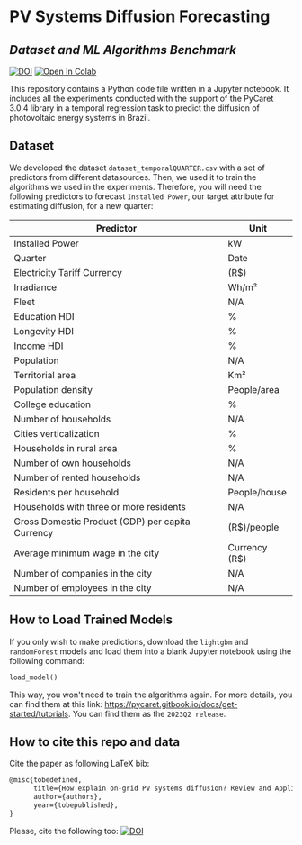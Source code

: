 # PV Systems Diffusion Forecasting
## _Dataset and ML Algorithms Benchmark_
[![DOI](https://zenodo.org/badge/677429901.svg)](https://zenodo.org/doi/10.5281/zenodo.10415226)
<a target="_blank" href="https://colab.research.google.com/github/gmlunardi/on-grid-pv-systems-difusion-forecasting/blob/main/Analysis_per_Quarter.ipynb">
  <img src="https://colab.research.google.com/assets/colab-badge.svg" alt="Open In Colab"/>
</a>


This repository contains a Python code file written in a Jupyter notebook. It includes all the experiments conducted with the support of the PyCaret 3.0.4 library in a temporal regression task to predict the diffusion of photovoltaic energy systems in Brazil.

## Dataset

We developed the dataset `dataset_temporalQUARTER.csv` with a set of predictors from different datasources. Then, we used it to train the algorithms we used in the experiments. Therefore, you will need the following predictors to forecast `Installed Power`, our target attribute for estimating diffusion, for a new quarter:

| Predictor | Unit |
| ------ | ------ |
Installed Power	| kW
Quarter	        | Date
Electricity Tariff	Currency | (R$) 
Irradiance	| Wh/m²
Fleet	| N/A
Education HDI	| %
Longevity HDI	| %
Income HDI	| %
Population	| N/A
Territorial area |	Km²
Population density	| People/area
College education	| %
Number of households	| N/A
Cities verticalization	| %
Households in rural area	| %
Number of own households	| N/A
Number of rented households	| N/A
Residents per household	| People/house
Households with three or more residents |	N/A
Gross Domestic Product (GDP) per capita	Currency | (R$)/people
Average minimum wage in the city	| Currency (R$)
Number of companies in the city | 	N/A
Number of employees in the city	| N/A


## How to Load Trained Models
If you only wish to make predictions, download the `lightgbm` and `randomForest` models and load them into a blank Jupyter notebook using the following command:

```python
load_model()
```

This way, you won't need to train the algorithms again. For more details, you can find them at this link: https://pycaret.gitbook.io/docs/get-started/tutorials. You can find them as the `2023Q2 release`.

## How to cite this repo and data
Cite the paper as following LaTeX bib:

```latex
@misc{tobedefined,
      title={How explain on-grid PV systems diffusion? Review and Application in Brazil}, 
      author={authors},
      year={tobepublished},
}
```

Please, cite the following too:
[![DOI](https://zenodo.org/badge/677429901.svg)](https://zenodo.org/doi/10.5281/zenodo.10415226)

